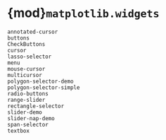 # {mod}`matplotlib.widgets`

```{toctree}
annotated-cursor
buttons
CheckButtons
cursor
lasso-selector
menu
mouse-cursor
multicursor
polygon-selector-demo
polygon-selector-simple
radio-buttons
range-slider
rectangle-selector
slider-demo
slider-nap-demo
span-selector
textbox
```

